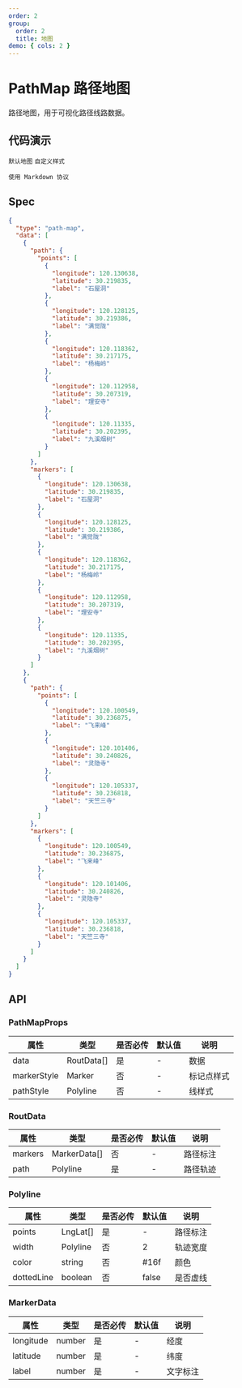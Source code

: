```yaml
---
order: 2
group:
  order: 2
  title: 地图
demo: { cols: 2 }
---
```


# PathMap 路径地图

路径地图，用于可视化路径线路数据。

## 代码演示

<code src='./demos/default.tsx'>默认地图</code>
<code src='./demos/line.tsx'>自定义样式</code>

<code src='./demos/markdown.tsx'>使用 Markdown 协议</code>

## Spec

```json
{
  "type": "path-map",
  "data": [
    {
      "path": {
        "points": [
          {
            "longitude": 120.130638,
            "latitude": 30.219835,
            "label": "石屋洞"
          },
          {
            "longitude": 120.128125,
            "latitude": 30.219386,
            "label": "满觉陇"
          },
          {
            "longitude": 120.118362,
            "latitude": 30.217175,
            "label": "杨梅岭"
          },
          {
            "longitude": 120.112958,
            "latitude": 30.207319,
            "label": "理安寺"
          },
          {
            "longitude": 120.11335,
            "latitude": 30.202395,
            "label": "九溪烟树"
          }
        ]
      },
      "markers": [
        {
          "longitude": 120.130638,
          "latitude": 30.219835,
          "label": "石屋洞"
        },
        {
          "longitude": 120.128125,
          "latitude": 30.219386,
          "label": "满觉陇"
        },
        {
          "longitude": 120.118362,
          "latitude": 30.217175,
          "label": "杨梅岭"
        },
        {
          "longitude": 120.112958,
          "latitude": 30.207319,
          "label": "理安寺"
        },
        {
          "longitude": 120.11335,
          "latitude": 30.202395,
          "label": "九溪烟树"
        }
      ]
    },
    {
      "path": {
        "points": [
          {
            "longitude": 120.100549,
            "latitude": 30.236875,
            "label": "飞来峰"
          },
          {
            "longitude": 120.101406,
            "latitude": 30.240826,
            "label": "灵隐寺"
          },
          {
            "longitude": 120.105337,
            "latitude": 30.236818,
            "label": "天竺三寺"
          }
        ]
      },
      "markers": [
        {
          "longitude": 120.100549,
          "latitude": 30.236875,
          "label": "飞来峰"
        },
        {
          "longitude": 120.101406,
          "latitude": 30.240826,
          "label": "灵隐寺"
        },
        {
          "longitude": 120.105337,
          "latitude": 30.236818,
          "label": "天竺三寺"
        }
      ]
    }
  ]
}
```

## API

### PathMapProps

| 属性        | 类型       | 是否必传 | 默认值 | 说明       |
| ----------- | ---------- | -------- | ------ | ---------- |
| data        | RoutData[] | 是       | -      | 数据       |
| markerStyle | Marker     | 否       | -      | 标记点样式 |
| pathStyle   | Polyline   | 否       | -      | 线样式     |

### RoutData

| 属性    | 类型         | 是否必传 | 默认值 | 说明     |
| ------- | ------------ | -------- | ------ | -------- |
| markers | MarkerData[] | 否       | -      | 路径标注 |
| path    | Polyline     | 是       | -      | 路径轨迹 |

### Polyline

| 属性       | 类型     | 是否必传 | 默认值 | 说明     |
| ---------- | -------- | -------- | ------ | -------- |
| points     | LngLat[] | 是       | -      | 路径标注 |
| width      | Polyline | 否       | 2      | 轨迹宽度 |
| color      | string   | 否       | #16f   | 颜色     |
| dottedLine | boolean  | 否       | false  | 是否虚线 |

### MarkerData

| 属性      | 类型   | 是否必传 | 默认值 | 说明     |
| --------- | ------ | -------- | ------ | -------- |
| longitude | number | 是       | -      | 经度     |
| latitude  | number | 是       | -      | 纬度     |
| label     | number | 是       | -      | 文字标注 |
